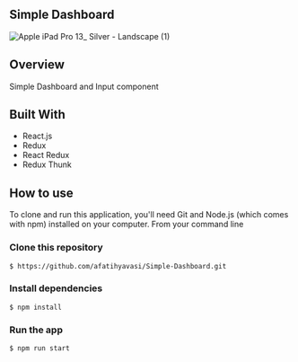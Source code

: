 ## Simple Dashboard
![Apple iPad Pro 13_ Silver - Landscape (1)](https://user-images.githubusercontent.com/22716658/122051256-0e8d0c00-cded-11eb-809d-bfc4d61819dc.png)

## Overview
Simple Dashboard and Input component

## Built With
- React.js
- Redux
- React Redux
- Redux Thunk


## How to use

To clone and run this application, you'll need Git and Node.js (which comes with npm) installed on your computer. From your command line

### Clone this repository

`$ https://github.com/afatihyavasi/Simple-Dashboard.git`

### Install dependencies

`$ npm install`

### Run the app

`$ npm run start`
